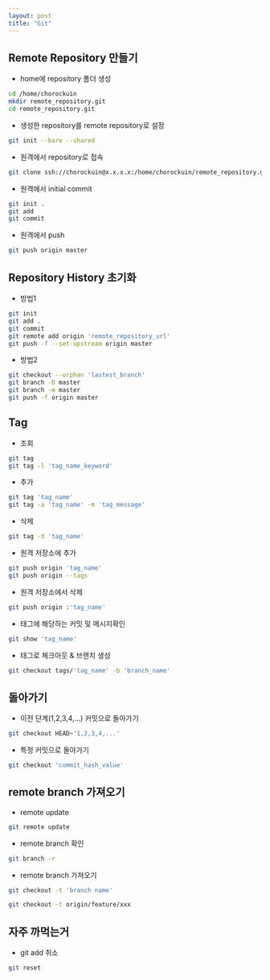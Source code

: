 ```yaml
---
layout: post
title: "Git"
---
```

## Remote Repository 만들기
- home에 repository 폴더 생성
```bash
cd /home/chorockuin
mkdir remote_repository.git
cd remote_repository.git
```
- 생성한 repository를 remote repository로 설정
```bash
git init --bare --shared
```
- 원격에서 repository로 접속
```bash
git clone ssh://chorockuin@x.x.x.x:/home/chorockuin/remote_repository.git
```
- 원격에서 initial commit
```bash
git init .
git add
git commit
```
- 원격에서 push
```bash
git push origin master
```

## Repository History 초기화
- 방법1
```bash
git init
git add .
git commit
git remote add origin 'remote_repository_url'
git push -f --set-upstream origin master
```
- 방법2
```bash
git checkout --orphan 'lastest_branch'
git branch -D master
git branch -m master
git push -f origin master
```

## Tag
- 조회
```bash
git tag
git tag -l 'tag_name_keyword'
```
- 추가
```bash
git tag 'tag_name'
git tag -a 'tag_name' -m 'tag_message'
```
- 삭제
```bash
git tag -d 'tag_name'
```
- 원격 저장소에 추가
```bash
git push origin 'tag_name'
git push origin --tags
```
- 원격 저장소에서 삭제
```bash
git push origin :'tag_name'
```
- 태그에 해당하는 커밋 및 메시지확인
```bash
git show 'tag_name'
```
- 태그로 체크아웃 & 브랜치 생성
```bash
git checkout tags/'tag_name' -b 'branch_name'
```

## 돌아가기
- 이전 단계(1,2,3,4,...) 커밋으로 돌아가기
```bash
git checkout HEAD~'1,2,3,4,...'
```
- 특정 커밋으로 돌아가기
```bash
git checkout 'commit_hash_value'
```

## remote branch 가져오기
- remote update
```bash
git remote update
```
- remote branch 확인
```bash
git branch -r
```
- remote branch 가져오기
```bash
git checkout -t 'branch name'
```
```bash
git checkout -t origin/feature/xxx
```

## 자주 까먹는거
- git add 취소
```bash
git reset
```
